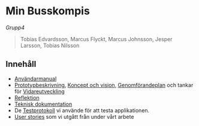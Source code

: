 # Min Busskompis 

*Grupp4*

> Tobias Edvardsson, Marcus Flyckt, Marcus Johnsson, Jesper Larsson, Tobias Nilsson

## Innehåll
* [Användarmanual](https://github.com/maffan/MinBusskompis/blob/master/Documentation/Anv%C3%A4ndarmanual.pdf)
* [Prototypbeskrivning](https://github.com/maffan/MinBusskompis/blob/master/Documentation/Prototyp.pdf), [Koncept och vision](https://github.com/maffan/MinBusskompis/blob/master/Documentation/Koncept%2C%20vision.pdf), [Genomförandeplan](https://github.com/maffan/MinBusskompis/blob/master/Documentation/Genonf%C3%B6rande.pdf) och tankar för [Vidareutveckling](https://github.com/maffan/MinBusskompis/blob/master/Documentation/Vidareutveckling.pdf)
* [Reflektion](https://github.com/maffan/MinBusskompis/blob/master/Documentation/Reflektion.md)
* [Teknisk dokumentation](https://github.com/maffan/MinBusskompis/blob/master/Documentation/Teknisk.md)
* De [Testprotokoll](https://github.com/maffan/MinBusskompis/blob/master/Documentation/Testprotokoll.md) vi använde för att testa applikationen.
* [User stories](https://github.com/maffan/MinBusskompis/blob/master/Documentation/Userstories.md) som vi utgått från under vårt arbete

